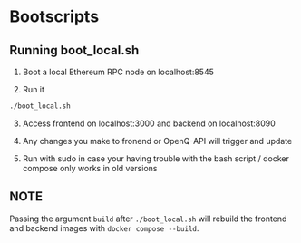 # Bootscripts 

## Running boot_local.sh

1. Boot a local Ethereum RPC node on localhost:8545

2. Run it
```bash
./boot_local.sh
```

3. Access frontend on localhost:3000 and backend on localhost:8090

4. Any changes you make to fronend or OpenQ-API will trigger and update

5. Run with sudo in case your having trouble with the bash script / docker compose only works in old versions

## NOTE
Passing the argument `build` after `./boot_local.sh` will rebuild the frontend and backend images with `docker compose --build`.